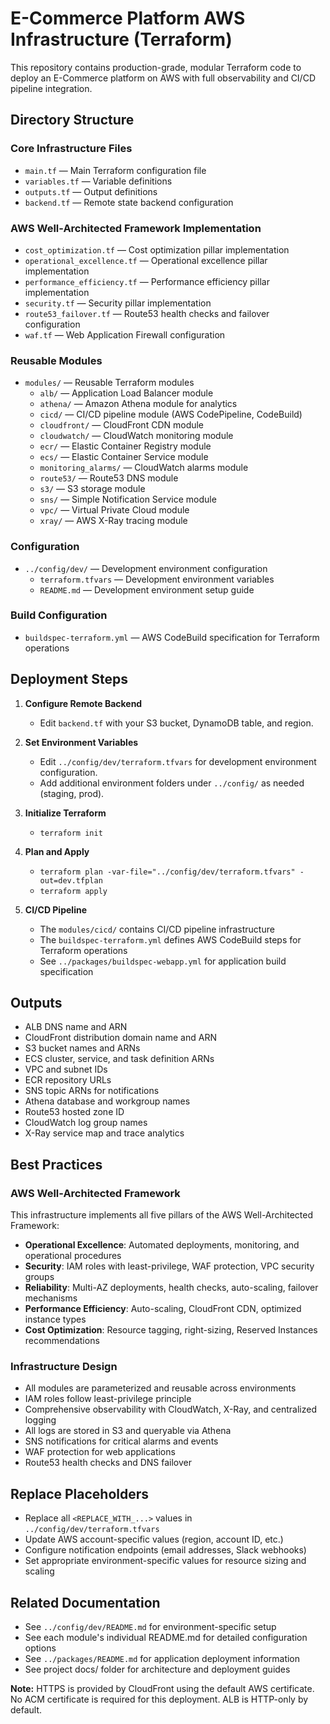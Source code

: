 # E-Commerce Platform AWS Infrastructure (Terraform)

This repository contains production-grade, modular Terraform code to deploy an E-Commerce platform on AWS with full observability and CI/CD pipeline integration.

## Directory Structure

### Core Infrastructure Files
- `main.tf` — Main Terraform configuration file
- `variables.tf` — Variable definitions
- `outputs.tf` — Output definitions
- `backend.tf` — Remote state backend configuration

### AWS Well-Architected Framework Implementation
- `cost_optimization.tf` — Cost optimization pillar implementation
- `operational_excellence.tf` — Operational excellence pillar implementation
- `performance_efficiency.tf` — Performance efficiency pillar implementation
- `security.tf` — Security pillar implementation
- `route53_failover.tf` — Route53 health checks and failover configuration
- `waf.tf` — Web Application Firewall configuration

### Reusable Modules
- `modules/` — Reusable Terraform modules
  - `alb/` — Application Load Balancer module
  - `athena/` — Amazon Athena module for analytics
  - `cicd/` — CI/CD pipeline module (AWS CodePipeline, CodeBuild)
  - `cloudfront/` — CloudFront CDN module
  - `cloudwatch/` — CloudWatch monitoring module
  - `ecr/` — Elastic Container Registry module
  - `ecs/` — Elastic Container Service module
  - `monitoring_alarms/` — CloudWatch alarms module
  - `route53/` — Route53 DNS module
  - `s3/` — S3 storage module
  - `sns/` — Simple Notification Service module
  - `vpc/` — Virtual Private Cloud module
  - `xray/` — AWS X-Ray tracing module

### Configuration
- `../config/dev/` — Development environment configuration
  - `terraform.tfvars` — Development environment variables
  - `README.md` — Development environment setup guide

### Build Configuration
- `buildspec-terraform.yml` — AWS CodeBuild specification for Terraform operations

## Deployment Steps

1. **Configure Remote Backend**
   - Edit `backend.tf` with your S3 bucket, DynamoDB table, and region.

2. **Set Environment Variables**
   - Edit `../config/dev/terraform.tfvars` for development environment configuration.
   - Add additional environment folders under `../config/` as needed (staging, prod).

3. **Initialize Terraform**
   - `terraform init`

4. **Plan and Apply**
   - `terraform plan -var-file="../config/dev/terraform.tfvars" -out=dev.tfplan`
   - `terraform apply`

5. **CI/CD Pipeline**
   - The `modules/cicd/` contains CI/CD pipeline infrastructure
   - The `buildspec-terraform.yml` defines AWS CodeBuild steps for Terraform operations
   - See `../packages/buildspec-webapp.yml` for application build specification

## Outputs
- ALB DNS name and ARN
- CloudFront distribution domain name and ARN
- S3 bucket names and ARNs
- ECS cluster, service, and task definition ARNs
- VPC and subnet IDs
- ECR repository URLs
- SNS topic ARNs for notifications
- Athena database and workgroup names
- Route53 hosted zone ID
- CloudWatch log group names
- X-Ray service map and trace analytics

## Best Practices

### AWS Well-Architected Framework
This infrastructure implements all five pillars of the AWS Well-Architected Framework:
- **Operational Excellence**: Automated deployments, monitoring, and operational procedures
- **Security**: IAM roles with least-privilege, WAF protection, VPC security groups
- **Reliability**: Multi-AZ deployments, health checks, auto-scaling, failover mechanisms
- **Performance Efficiency**: Auto-scaling, CloudFront CDN, optimized instance types
- **Cost Optimization**: Resource tagging, right-sizing, Reserved Instances recommendations

### Infrastructure Design
- All modules are parameterized and reusable across environments
- IAM roles follow least-privilege principle
- Comprehensive observability with CloudWatch, X-Ray, and centralized logging
- All logs are stored in S3 and queryable via Athena
- SNS notifications for critical alarms and events
- WAF protection for web applications
- Route53 health checks and DNS failover

## Replace Placeholders
- Replace all `<REPLACE_WITH_...>` values in `../config/dev/terraform.tfvars`
- Update AWS account-specific values (region, account ID, etc.)
- Configure notification endpoints (email addresses, Slack webhooks)
- Set appropriate environment-specific values for resource sizing and scaling

## Related Documentation
- See `../config/dev/README.md` for environment-specific setup
- See each module's individual README.md for detailed configuration options
- See `../packages/README.md` for application deployment information
- See project docs/ folder for architecture and deployment guides

**Note:** HTTPS is provided by CloudFront using the default AWS certificate. No ACM certificate is required for this deployment. ALB is HTTP-only by default.

